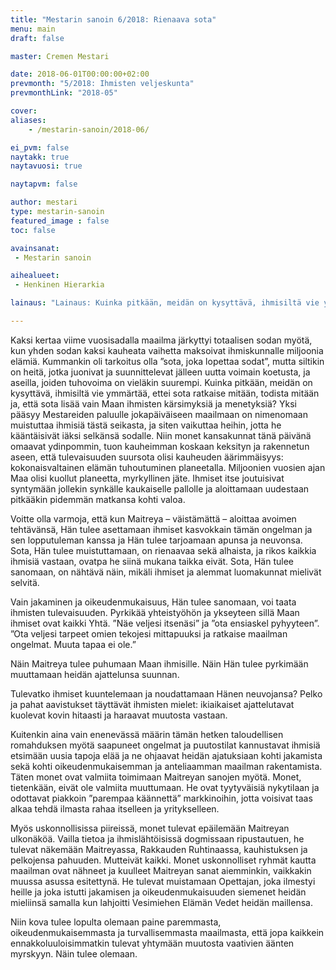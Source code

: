 ```yaml
---
title: "Mestarin sanoin 6/2018: Rienaava sota"
menu: main
draft: false

master: Cremen Mestari

date: 2018-06-01T00:00:00+02:00
prevmonth: "5/2018: Ihmisten veljeskunta"
prevmonthLink: "2018-05"

cover:
aliases:
    - /mestarin-sanoin/2018-06/

ei_pvm: false
naytakk: true
naytavuosi: true

naytapvm: false

author: mestari
type: mestarin-sanoin
featured_image : false
toc: false

avainsanat:
 - Mestarin sanoin

aihealueet:
 - Henkinen Hierarkia

lainaus: "Lainaus: Kuinka pitkään, meidän on kysyttävä, ihmisiltä vie ymmärtää, ettei sota ratkaise mitään, todista mitään ja, että sota lisää vain Maan ihmisten kärsimyksiä ja menetyksiä? Yksi pääsyy Mestareiden paluulle jokapäiväiseen maailmaan on nimenomaan muistuttaa ihmisiä tästä seikasta, ja siten vaikuttaa heihin, jotta he kääntäisivät iäksi selkänsä sodalle."

---
```

<p>Kaksi kertaa viime vuosisadalla maailma järkyttyi totaalisen sodan myötä, kun yhden sodan kaksi kauheata vaihetta maksoivat ihmiskunnalle miljoonia elämiä. Kummankin oli tarkoitus olla &#8221;sota, joka lopettaa sodat&#8221;, mutta siltikin on heitä, jotka juonivat ja suunnittelevat jälleen uutta voimain koetusta, ja aseilla, joiden tuhovoima on vieläkin suurempi. Kuinka pitkään, meidän on kysyttävä, ihmisiltä vie ymmärtää, ettei sota ratkaise mitään, todista mitään ja, että sota lisää vain Maan ihmisten kärsimyksiä ja menetyksiä? Yksi pääsyy Mestareiden paluulle jokapäiväiseen maailmaan on nimenomaan muistuttaa ihmisiä tästä seikasta, ja siten vaikuttaa heihin, jotta he kääntäisivät iäksi selkänsä sodalle. Niin monet kansakunnat tänä päivänä omaavat ydinpommin, tuon kauheimman koskaan keksityn ja rakennetun aseen, että tulevaisuuden suursota olisi kauheuden äärimmäisyys: kokonaisvaltainen elämän tuhoutuminen planeetalla. Miljoonien vuosien ajan Maa olisi kuollut planeetta, myrkyllinen jäte. Ihmiset itse joutuisivat syntymään jollekin synkälle kaukaiselle pallolle ja aloittamaan uudestaan pitkääkin pidemmän matkansa kohti valoa.</p>
<p>Voitte olla varmoja, että kun Maitreya – väistämättä – aloittaa avoimen tehtävänsä, Hän tulee asettamaan ihmiset kasvokkain tämän ongelman ja sen lopputuleman kanssa ja Hän tulee tarjoamaan apunsa ja neuvonsa. Sota, Hän tulee muistuttamaan, on rienaavaa sekä alhaista, ja rikos kaikkia ihmisiä vastaan, ovatpa he siinä mukana taikka eivät. Sota, Hän tulee sanomaan, on nähtävä näin, mikäli ihmiset ja alemmat luomakunnat mielivät selvitä.</p>
<p>Vain jakaminen ja oikeudenmukaisuus, Hän tulee sanomaan, voi taata ihmisten tulevaisuuden. Pyrkikää yhteistyöhön ja ykseyteen sillä Maan ihmiset ovat kaikki Yhtä. &#8221;Näe veljesi itsenäsi&#8221; ja &#8221;ota ensiaskel pyhyyteen&#8221;. &#8221;Ota veljesi tarpeet omien tekojesi mittapuuksi ja ratkaise maailman ongelmat. Muuta tapaa ei ole.&#8221;</p>
<p>Näin Maitreya tulee puhumaan Maan ihmisille. Näin Hän tulee pyrkimään muuttamaan heidän ajattelunsa suunnan.</p>
<p>Tulevatko ihmiset kuuntelemaan ja noudattamaan Hänen neuvojansa? Pelko ja pahat aavistukset täyttävät ihmisten mielet: ikiaikaiset ajattelutavat kuolevat kovin hitaasti ja haraavat muutosta vastaan.</p>
<p>Kuitenkin aina vain enenevässä määrin tämän hetken taloudellisen romahduksen myötä saapuneet ongelmat ja puutostilat kannustavat ihmisiä etsimään uusia tapoja elää ja ne ohjaavat heidän ajatuksiaan kohti jakamista sekä kohti oikeudenmukaisemman ja anteliaamman maailman rakentamista. Täten monet ovat valmiita toimimaan Maitreyan sanojen myötä. Monet, tietenkään, eivät ole valmiita muuttumaan. He ovat tyytyväisiä nykytilaan ja odottavat piakkoin &#8221;parempaa käännettä&#8221; markkinoihin, jotta voisivat taas alkaa tehdä ilmasta rahaa itselleen ja yritykselleen.</p>
<p>Myös uskonnollisissa piireissä, monet tulevat epäilemään Maitreyan ulkonäköä. Vailla tietoa ja ihmislähtöisissä dogmissaan ripustautuen, he tulevat näkemään Maitreyassa, Rakkauden Ruhtinaassa, kauhistuksen ja pelkojensa pahuuden. Mutteivät kaikki. Monet uskonnolliset ryhmät kautta maailman ovat nähneet ja kuulleet Maitreyan sanat aiemminkin, vaikkakin muussa asussa esitettynä. He tulevat muistamaan Opettajan, joka ilmestyi heille ja joka istutti jakamisen ja oikeudenmukaisuuden siemenet heidän mieliinsä samalla kun lahjoitti Vesimiehen Elämän Vedet heidän maillensa.</p>
<p>Niin kova tulee lopulta olemaan paine paremmasta, oikeudenmukaisemmasta ja turvallisemmasta maailmasta, että jopa kaikkein ennakkoluuloisimmatkin tulevat yhtymään muutosta vaativien äänten myrskyyn. Näin tulee olemaan.</p>







